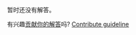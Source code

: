 
暂时还没有解答。

有兴趣[贡献你的解答](https://github.com/BFEdev/BFE.dev-solutions/blob/main/question/explain-event-loop-in-browser-and-in-nodejs_zh.md)吗? [Contribute guideline](https://github.com/BFEdev/BFE.dev-solutions#how-to-contribute)
